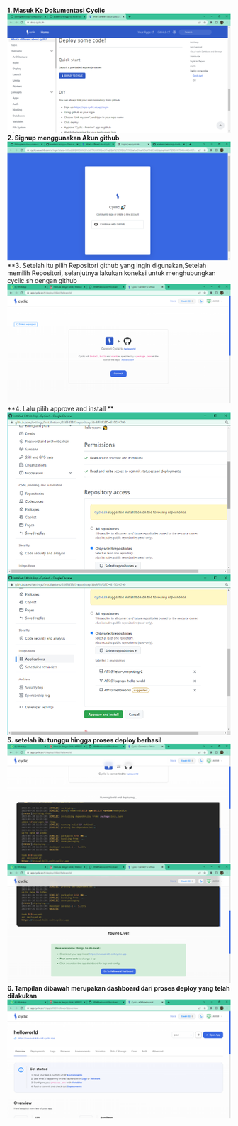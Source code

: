 **1. Masuk Ke Dokumentasi Cyclic**
![gmb01](https://github.com/Afifa9/tekn-cloud-computing/blob/f2d70d797ad86b62bc40d3a62470e5b85707ccb9/minggu-03/Gambar/01.png)
**2. Signup menggunakan Akun github**
![gmb01](https://github.com/Afifa9/tekn-cloud-computing/blob/f2d70d797ad86b62bc40d3a62470e5b85707ccb9/minggu-03/Gambar/02.png)
**3. Setelah itu pilih Repositori github yang ingin digunakan,Setelah memilih Repositori, selanjutnya lakukan koneksi untuk menghubungkan cyclic.sh dengan github
![gmb01](https://github.com/Afifa9/tekn-cloud-computing/blob/f2d70d797ad86b62bc40d3a62470e5b85707ccb9/minggu-03/Gambar/09.png)
**4. Lalu pilih approve and install **
![gmb01](https://github.com/Afifa9/tekn-cloud-computing/blob/f2d70d797ad86b62bc40d3a62470e5b85707ccb9/minggu-03/Gambar/10.png)
![gmb01](https://github.com/Afifa9/tekn-cloud-computing/blob/f2d70d797ad86b62bc40d3a62470e5b85707ccb9/minggu-03/Gambar/11.png)
**5. setelah itu tunggu hingga proses deploy berhasil**
![gmb01](https://github.com/Afifa9/tekn-cloud-computing/blob/f2d70d797ad86b62bc40d3a62470e5b85707ccb9/minggu-03/Gambar/12.png)
![gmb01](https://github.com/Afifa9/tekn-cloud-computing/blob/f2d70d797ad86b62bc40d3a62470e5b85707ccb9/minggu-03/Gambar/13.png)
**6. Tampilan dibawah merupakan dashboard dari proses deploy yang telah dilakukan**
![gmb01](https://github.com/Afifa9/tekn-cloud-computing/blob/f2d70d797ad86b62bc40d3a62470e5b85707ccb9/minggu-03/Gambar/14.png)
